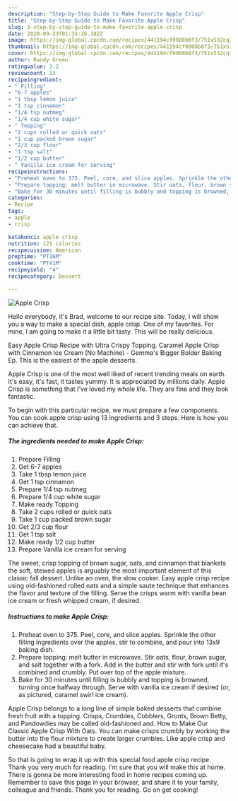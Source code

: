 ```yaml
---
description: "Step-by-Step Guide to Make Favorite Apple Crisp"
title: "Step-by-Step Guide to Make Favorite Apple Crisp"
slug: 3-step-by-step-guide-to-make-favorite-apple-crisp
date: 2020-09-23T01:34:26.382Z
image: https://img-global.cpcdn.com/recipes/441194cf0908b8f3/751x532cq70/apple-crisp-recipe-main-photo.jpg
thumbnail: https://img-global.cpcdn.com/recipes/441194cf0908b8f3/751x532cq70/apple-crisp-recipe-main-photo.jpg
cover: https://img-global.cpcdn.com/recipes/441194cf0908b8f3/751x532cq70/apple-crisp-recipe-main-photo.jpg
author: Randy Green
ratingvalue: 3.2
reviewcount: 13
recipeingredient:
- " Filling"
- "6-7 apples"
- "1 tbsp lemon juice"
- "1 tsp cinnamon"
- "1/4 tsp nutmeg"
- "1/4 cup white sugar"
- " Topping"
- "2 cups rolled or quick oats"
- "1 cup packed brown sugar"
- "2/3 cup flour"
- "1 tsp salt"
- "1/2 cup butter"
- " Vanilla ice cream for serving"
recipeinstructions:
- "Preheat oven to 375. Peel, core, and slice apples. Sprinkle the other filling ingredients over the apples, stir to combine, and pour into 13x9 baking dish."
- "Prepare topping: melt butter in microwave. Stir oats, flour, brown sugar, and salt together with a fork. Add in the butter and stir with fork until it&#39;s combined and crumbly. Put over top of the apple mixture."
- "Bake for 30 minutes until filling is bubbly and topping is browned, turning once halfway through. Serve with vanilla ice cream if desired (or, as pictured, caramel swirl ice cream)."
categories:
- Recipe
tags:
- apple
- crisp

katakunci: apple crisp 
nutrition: 121 calories
recipecuisine: American
preptime: "PT16M"
cooktime: "PT41M"
recipeyield: "4"
recipecategory: Dessert

---
```



![Apple Crisp](https://img-global.cpcdn.com/recipes/441194cf0908b8f3/751x532cq70/apple-crisp-recipe-main-photo.jpg)

Hello everybody, it's Brad, welcome to our recipe site. Today, I will show you a way to make a special dish, apple crisp. One of my favorites. For mine, I am going to make it a little bit tasty. This will be really delicious.

Easy Apple Crisp Recipe with Ultra Crispy Topping. Caramel Apple Crisp with Cinnamon Ice Cream (No Machine) - Gemma&#39;s Bigger Bolder Baking Ep. This is the easiest of the apple desserts.

Apple Crisp is one of the most well liked of recent trending meals on earth. It's easy, it's fast, it tastes yummy. It is appreciated by millions daily. Apple Crisp is something that I've loved my whole life. They are fine and they look fantastic.


To begin with this particular recipe, we must prepare a few components. You can cook apple crisp using 13 ingredients and 3 steps. Here is how you can achieve that.

##### The ingredients needed to make Apple Crisp:

1. Prepare  Filling
1. Get 6-7 apples
1. Take 1 tbsp lemon juice
1. Get 1 tsp cinnamon
1. Prepare 1/4 tsp nutmeg
1. Prepare 1/4 cup white sugar
1. Make ready  Topping
1. Take 2 cups rolled or quick oats
1. Take 1 cup packed brown sugar
1. Get 2/3 cup flour
1. Get 1 tsp salt
1. Make ready 1/2 cup butter
1. Prepare  Vanilla ice cream for serving


The sweet, crisp topping of brown sugar, oats, and cinnamon that blankets the soft, stewed apples is arguably the most important element of this classic fall dessert. Unlike an oven, the slow cooker. Easy apple crisp recipe using old-fashioned rolled oats and a simple saute technique that enhances the flavor and texture of the filling. Serve the crisps warm with vanilla bean ice cream or fresh whipped cream, if desired. 

##### Instructions to make Apple Crisp:

1. Preheat oven to 375. Peel, core, and slice apples. Sprinkle the other filling ingredients over the apples, stir to combine, and pour into 13x9 baking dish.
1. Prepare topping: melt butter in microwave. Stir oats, flour, brown sugar, and salt together with a fork. Add in the butter and stir with fork until it&#39;s combined and crumbly. Put over top of the apple mixture.
1. Bake for 30 minutes until filling is bubbly and topping is browned, turning once halfway through. Serve with vanilla ice cream if desired (or, as pictured, caramel swirl ice cream).


Apple Crisp belongs to a long line of simple baked desserts that combine fresh fruit with a topping. Crisps, Crumbles, Cobblers, Grunts, Brown Betty, and Pandowdies may be called old-fashioned and. How to Make Our Classic Apple Crisp With Oats. You can make crisps crumbly by working the butter into the flour mixture to create larger crumbles. Like apple crisp and cheesecake had a beautiful baby. 

So that is going to wrap it up with this special food apple crisp recipe. Thank you very much for reading. I'm sure that you will make this at home. There is gonna be more interesting food in home recipes coming up. Remember to save this page in your browser, and share it to your family, colleague and friends. Thank you for reading. Go on get cooking!
